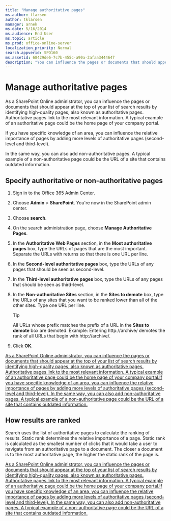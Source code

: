 ```yaml
---
title: "Manage authoritative pages"
ms.author: tlarsen
author: tklarsen
manager: arnek
ms.date: 5/16/2014
ms.audience: End User
ms.topic: article
ms.prod: office-online-server
localization_priority: Normal
search.appverid: SPO160
ms.assetid: 68429de6-7c7b-455c-a90a-2afaa3444647
description: "You can influence the pages or documents that should appear at the top of your list of search results by identifying high-quality pages, also known as authoritative pages."
---
```


# Manage authoritative pages

As a SharePoint Online administrator, you can influence the pages or documents that should appear at the top of your list of search results by identifying high-quality pages, also known as authoritative pages. Authoritative pages link to the most relevant information. A typical example of an authoritative page could be the home page of your company portal.
  
If you have specific knowledge of an area, you can influence the relative importance of pages by adding more levels of authoritative pages (second-level and third-level). 
  
In the same way, you can also add non-authoritative pages. A typical example of a non-authoritative page could be the URL of a site that contains outdated information.
  
## Specify authoritative or non-authoritative pages
<a name="__top"> </a>

1. Sign in to the Office 365 Admin Center.
    
2. Choose **Admin** \> **SharePoint**. You're now in the SharePoint admin center.
    
3. Choose **search**. 
    
4. On the search administration page, choose **Manage Authoritative Pages**.
    
5. In the **Authoritative Web Pages** section, in the **Most authoritative pages** box, type the URLs of pages that are the most important. Separate the URLs with returns so that there is one URL per line. 
    
6. In the **Second-level authoritative pages** box, type the URLs of any pages that should be seen as second-level. 
    
7. In the **Third-level authoritative pages** box, type the URLs of any pages that should be seen as third-level. 
    
8. In the **Non-authoritative Sites** section, in the **Sites to demote** box, type the URLs of any sites that you want to be ranked lower than all of the other sites. Type one URL per line. 
  
    > [!TIP]
    >  All URLs whose prefix matches the prefix of a URL in the **Sites to demote** box are demoted. Example: Entering http://archive/ demotes the rank of all URLs that begin with http://archive/. 
  
9. Click **OK**.
    
[As a SharePoint Online administrator, you can influence the pages or documents that should appear at the top of your list of search results by identifying high-quality pages, also known as authoritative pages. Authoritative pages link to the most relevant information. A typical example of an authoritative page could be the home page of your company portal.If you have specific knowledge of an area, you can influence the relative importance of pages by adding more levels of authoritative pages (second-level and third-level). In the same way, you can also add non-authoritative pages. A typical example of a non-authoritative page could be the URL of a site that contains outdated information.](manage-authoritative-pages.md#__top)
  
## How results are ranked
<a name="__top"> </a>

Search uses the list of authoritative pages to calculate the ranking of results. Static rank determines the relative importance of a page. Static rank is calculated as the smallest number of clicks that it would take a user to navigate from an authoritative page to a document. The closer a document is to the most authoritative page, the higher the static rank of the page is.
  
[As a SharePoint Online administrator, you can influence the pages or documents that should appear at the top of your list of search results by identifying high-quality pages, also known as authoritative pages. Authoritative pages link to the most relevant information. A typical example of an authoritative page could be the home page of your company portal.If you have specific knowledge of an area, you can influence the relative importance of pages by adding more levels of authoritative pages (second-level and third-level). In the same way, you can also add non-authoritative pages. A typical example of a non-authoritative page could be the URL of a site that contains outdated information.](manage-authoritative-pages.md#__top)
  

